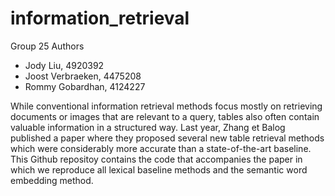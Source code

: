 # information_retrieval
Group 25
Authors
- Jody Liu, 4920392
- Joost Verbraeken, 4475208
- Rommy Gobardhan, 4124227

While conventional information retrieval methods focus mostly on retrieving documents or images that are relevant to a query, tables also often contain valuable information in a structured way. Last year, Zhang et Balog published a paper where they proposed several new table retrieval methods which were considerably more accurate than a state-of-the-art baseline. This Github repositoy contains the code that accompanies the paper in which we reproduce all lexical baseline methods and the semantic word embedding method.
